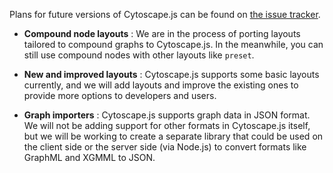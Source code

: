 Plans for future versions of Cytoscape.js can be found on [the issue tracker](https://github.com/cytoscape/cytoscape.js/issues/milestones).



 * **Compound node layouts** : We are in the process of porting layouts tailored to compound graphs to Cytoscape.js.  In the meanwhile, you can still use compound nodes with other layouts like `preset`.

 * **New and improved layouts** : Cytoscape.js supports some basic layouts currently, and we will add layouts and improve the existing ones to provide more options to developers and users.

 * **Graph importers** : Cytoscape.js supports graph data in JSON format.  We will not be adding support for other formats in Cytoscape.js itself, but we will be working to create a separate library that could be used on the client side or the server side (via Node.js) to convert formats like GraphML and XGMML to JSON.